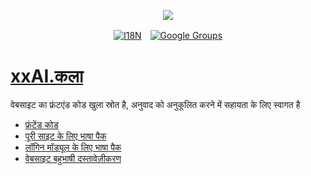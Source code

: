 <p align="center"><a href="https://wac.tax"><img src="https://cdn.jsdelivr.net/gh/wactax/img/logo.svg"/></a></p><p align="center"><a href="https://github.com/wactax/wac.tax/blob/main/doc/README.md#readme"><img alt="I18N" src="https://cdn.jsdelivr.net/gh/wactax/img/t.svg"/></a>　<a href="https://groups.google.com/u/2/g/wactax"><img alt="Google Groups" src="https://cdn.jsdelivr.net/gh/wactax/img/g-groups.svg"/></a></p>

# [xxAI.कला](https://xxAI.art)

वेबसाइट का फ्रंटएंड कोड खुला स्रोत है, अनुवाद को अनुकूलित करने में सहायता के लिए स्वागत है

* [फ्रंटेंड कोड](https://github.com/xxai-art/web)
* [पूरी साइट के लिए भाषा पैक](https://github.com/xxai-art/web/tree/main/i18n)
* [लॉगिन मॉड्यूल के लिए भाषा पैक](https://github.com/wacpkg/user/tree/main/ui.i18n)
* [वेबसाइट बहुभाषी दस्तावेज़ीकरण](https://github.com/xxai-doc)
